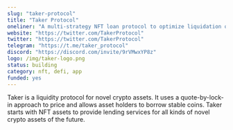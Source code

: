 ```yaml
---
slug: "taker-protocol"
title: "Taker Protocol"
oneliner: "A multi-strategy NFT loan protocol to optimize liquidation on NFT assets across chains."
website: "https://twitter.com/TakerProtocol"
twitter: "https://twitter.com/TakerProtocol"
telegram: "https://t.me/taker_protocol"
discord: "https://discord.com/invite/9rVMwxYP8z"
logo: /img/taker-logo.png
status: building
category: nft, defi, app
funded: yes
---
```


Taker is a liquidity protocol for novel crypto assets. It uses a quote-by-lock-in approach to price and allows asset holders to borrow stable coins. Taker starts with NFT assets to provide lending services for all kinds of novel crypto assets of the future.
